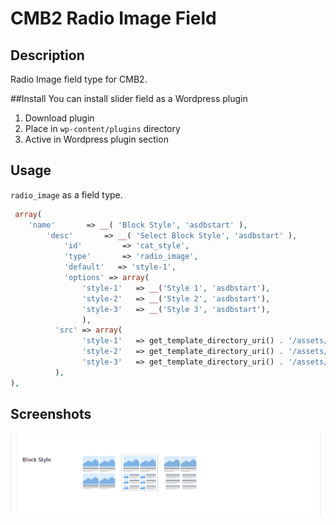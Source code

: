 # CMB2 Radio Image Field

## Description
Radio Image field type for CMB2.

##Install
You can install slider field as a Wordpress plugin

1. Download plugin
2. Place in `wp-content/plugins` directory
3. Active in Wordpress plugin section

## Usage
`radio_image` as a field type.

```php
 array(
	'name'       => __( 'Block Style', 'asdbstart' ),
		'desc'       => __( 'Select Block Style', 'asdbstart' ),
			'id'         => 'cat_style',
			'type'       => 'radio_image',
			'default'	=> 'style-1',
			'options' => array(
				'style-1'	=> __('Style 1', 'asdbstart'),
				'style-2'	=> __('Style 2', 'asdbstart'),
				'style-3'	=> __('Style 3', 'asdbstart'),
				),
		  'src' => array(
				'style-1'	=> get_template_directory_uri() . '/assets/images/theme/style-1.png',
				'style-2'	=> get_template_directory_uri() . '/assets/images/theme/style-2.png',
				'style-3'	=> get_template_directory_uri() . '/assets/images/theme/style-3.png'
	      ),
),
```
## Screenshots

![Image](screen-1.png?raw=true)
